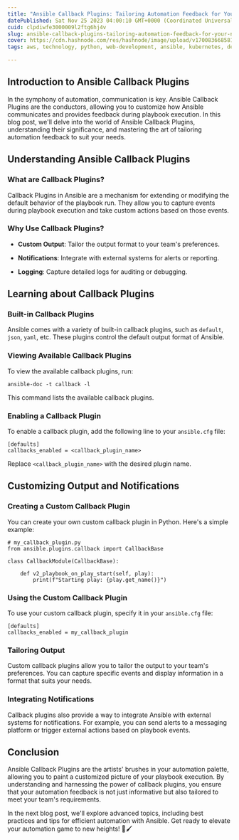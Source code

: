 ```yaml
---
title: "Ansible Callback Plugins: Tailoring Automation Feedback for Your Needs 📣🚀"
datePublished: Sat Nov 25 2023 04:00:10 GMT+0000 (Coordinated Universal Time)
cuid: clpdiwfe3000009l2ftg6hj4v
slug: ansible-callback-plugins-tailoring-automation-feedback-for-your-needs
cover: https://cdn.hashnode.com/res/hashnode/image/upload/v1700836685810/01a531c3-59b7-49f4-8a4d-605e370dc24c.gif
tags: aws, technology, python, web-development, ansible, kubernetes, devops, 90daysofdevops

---
```


## Introduction to Ansible Callback Plugins

In the symphony of automation, communication is key. Ansible Callback Plugins are the conductors, allowing you to customize how Ansible communicates and provides feedback during playbook execution. In this blog post, we'll delve into the world of Ansible Callback Plugins, understanding their significance, and mastering the art of tailoring automation feedback to suit your needs.

## Understanding Ansible Callback Plugins

### What are Callback Plugins?

Callback Plugins in Ansible are a mechanism for extending or modifying the default behavior of the playbook run. They allow you to capture events during playbook execution and take custom actions based on those events.

### Why Use Callback Plugins?

* **Custom Output**: Tailor the output format to your team's preferences.
    
* **Notifications**: Integrate with external systems for alerts or reporting.
    
* **Logging**: Capture detailed logs for auditing or debugging.
    

## Learning about Callback Plugins

### Built-in Callback Plugins

Ansible comes with a variety of built-in callback plugins, such as `default`, `json`, `yaml`, etc. These plugins control the default output format of Ansible.

### Viewing Available Callback Plugins

To view the available callback plugins, run:

```plaintext
ansible-doc -t callback -l
```

This command lists the available callback plugins.

### Enabling a Callback Plugin

To enable a callback plugin, add the following line to your `ansible.cfg` file:

```plaintext
[defaults]
callbacks_enabled = <callback_plugin_name>
```

Replace `<callback_plugin_name>` with the desired plugin name.

## Customizing Output and Notifications

### Creating a Custom Callback Plugin

You can create your own custom callback plugin in Python. Here's a simple example:

```plaintext
# my_callback_plugin.py
from ansible.plugins.callback import CallbackBase

class CallbackModule(CallbackBase):

    def v2_playbook_on_play_start(self, play):
        print(f"Starting play: {play.get_name()}")
```

### Using the Custom Callback Plugin

To use your custom callback plugin, specify it in your `ansible.cfg` file:

```plaintext
[defaults]
callbacks_enabled = my_callback_plugin
```

### Tailoring Output

Custom callback plugins allow you to tailor the output to your team's preferences. You can capture specific events and display information in a format that suits your needs.

### Integrating Notifications

Callback plugins also provide a way to integrate Ansible with external systems for notifications. For example, you can send alerts to a messaging platform or trigger external actions based on playbook events.

## Conclusion

Ansible Callback Plugins are the artists' brushes in your automation palette, allowing you to paint a customized picture of your playbook execution. By understanding and harnessing the power of callback plugins, you ensure that your automation feedback is not just informative but also tailored to meet your team's requirements.

In the next blog post, we'll explore advanced topics, including best practices and tips for efficient automation with Ansible. Get ready to elevate your automation game to new heights! 🚀🖌️